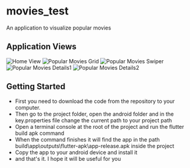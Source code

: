 # movies_test

An application to visualize popular movies

## Application Views
![Home View](https://github.com/ldpw0n6/movies_test/blob/master/examples/view5.jpg)
![Popular Movies Grid](https://github.com/ldpw0n6/movies_test/blob/master/examples/view4.jpg)
![Popular Movies Swiper](https://github.com/ldpw0n6/movies_test/blob/master/examples/view1.jpg)
![Popular Movies Details1](https://github.com/ldpw0n6/movies_test/blob/master/examples/view3.jpg)
![Popular Movies Details2](https://github.com/ldpw0n6/movies_test/blob/master/examples/view2.jpg)

## Getting Started

- First you need to download the code from the repository to your computer.
- Then go to the project folder, open the android folder and in the key.properties file change the current path to your project path
- Open a terminal console at the root of the project and run the flutter build apk command
- When the command finishes it will find the app in the path build\app\outputs\flutter-apk\app-release.apk inside the project
- Copy the app to your android device and install it
- and that's it. I hope it will be useful for you